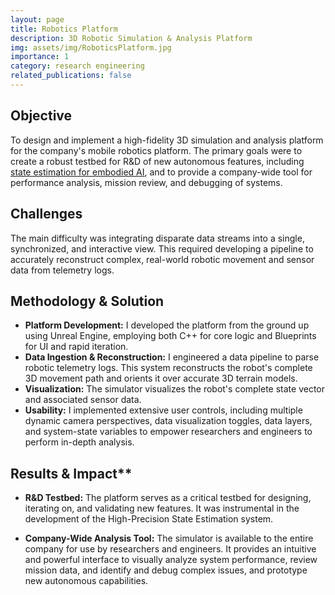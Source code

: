 ```yaml
---
layout: page
title: Robotics Platform
description: 3D Robotic Simulation & Analysis Platform
img: assets/img/RoboticsPlatform.jpg
importance: 1
category: research engineering
related_publications: false
---
```


## Objective

To design and implement a high-fidelity 3D simulation and analysis platform for the company's mobile robotics platform. The primary goals were to create a robust testbed for R&D of new autonomous features, including [state estimation for embodied AI](https://BrennenHill.com/Embodied-AI), and to provide a company-wide tool for performance analysis, mission review, and debugging of systems.

## Challenges

The main difficulty was integrating disparate data streams into a single, synchronized, and interactive view. This required developing a pipeline to accurately reconstruct complex, real-world robotic movement and sensor data from telemetry logs.

## Methodology & Solution

- **Platform Development:** I developed the platform from the ground up using Unreal Engine, employing both C++ for core logic and Blueprints for UI and rapid iteration.
- **Data Ingestion & Reconstruction:** I engineered a data pipeline to parse robotic telemetry logs. This system reconstructs the robot's complete 3D movement path and orients it over accurate 3D terrain models.
- **Visualization:** The simulator visualizes the robot's complete state vector and associated sensor data.
- **Usability:** I implemented extensive user controls, including multiple dynamic camera perspectives, data visualization toggles, data layers, and system-state variables to empower researchers and engineers to perform in-depth analysis.

## Results & Impact**

- **R&D Testbed:** The platform serves as a critical testbed for designing, iterating on, and validating new features. It was instrumental in the development of the High-Precision State Estimation system.

- **Company-Wide Analysis Tool:** The simulator is available to the entire company for use by researchers and engineers. It provides an intuitive and powerful interface to visually analyze system performance, review mission data, and identify and debug complex issues, and prototype new autonomous capabilities.
